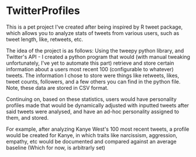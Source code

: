 # TwitterProfiles

This is a pet project I've created after being inspired by R tweet package, which allows you to analyze stats of tweets from various users, such as tweet length, like, retweets, etc.

The idea of the project is as follows:
Using the tweepy python library, and Twitter's API - I created a python program that would (with manual tweaking unfortunately, I've yet to automate this part) retrieve and store certain information about a users most recent 100 (configurable to whatever) tweets. The information I chose to store were things like retweets, likes, tweet counts, followers, and a few others you can find in the python file. Note, these data are stored in CSV format.

Continuing on, based on these statistics, users would have personality profiles made that would be dynamically adjusted with inputted tweets after said tweets were analysed, and have an ad-hoc personality assigned to them, and stored.

For example, after analyzing Kanye West's 100 most recent tweets, a profile would be created for Kanye, in which traits like narcissism, aggression, empathy, etc would be documented and compared against an average baseline (Which for now, is arbitrarly set)

